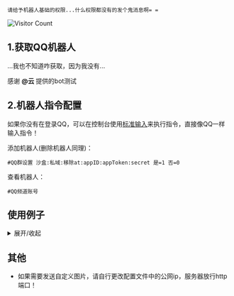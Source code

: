 `请给予机器人基础的权限...什么权限都没有的发个鬼消息啊= =`

 ![Visitor Count](https://profile-counter.glitch.me/Zyy955-Lain-plugin/count.svg)

## 1.获取QQ机器人

...我也不知道咋获取，因为我没有...

感谢 **@云** 提供的bot测试

## 2.机器人指令配置

如果你没有在登录QQ，可以在控制台使用[标准输入](./stdin.md)来执行指令，直接像QQ一样输入指令！

添加机器人(删除机器人同理)：
```
#QQ群设置 沙盒:私域:移除at:appID:appToken:secret 是=1 否=0
```

查看机器人：
```
#QQ频道账号
```

## 使用例子

<details><summary>展开/收起</summary>

是否沙盒：`是`

是否私域：`是`

移除at：`是`

开发者ID：`123456789`

appToken：`abcdefghijklmnopqrstuvwxyz123456`

secret：`abcdefghijklmnopqrstuvwxyz`


添加机器人：
```
#QQ群设置 1:1:1:123456789:abcdefghijklmnopqrstuvwxyz123456:abcdefghijklmnopqrstuvwxyz
```

删除机器人：
```
#QQ群设置 1:1:1:123456789:abcdefghijklmnopqrstuvwxyz123456:abcdefghijklmnopqrstuvwxyz
```

</details>

## 其他

- 如果需要发送自定义图片，请自行更改配置文件中的公网ip，服务器放行http端口！
